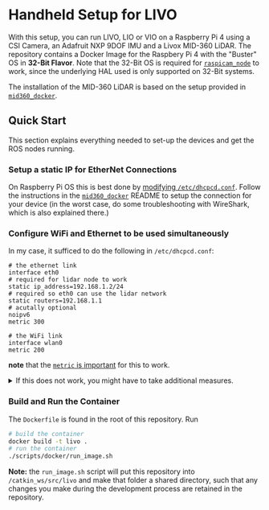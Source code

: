 # Handheld Setup for LIVO

With this setup, you can run LIVO, LIO or VIO on a Raspberry Pi 4 using a CSI Camera, an Adafruit NXP 9DOF IMU and a Livox MID-360 LiDAR.
The repository contains a Docker Image for the Raspbery Pi 4 with the "Buster" OS in **32-Bit Flavor**.
Note that the 32-Bit OS is required for [`raspicam_node`](https://github.com/UbiquityRobotics/raspicam_node/tree/noetic-devel) to work,
since the underlying HAL used is only supported on 32-Bit systems.

The installation of the MID-360 LiDAR is based on the setup provided in [`mid360_docker`](https://github.com/RomanStadlhuber/mid360_docker/).

## Quick Start

This section explains everything needed to set-up the devices and get the ROS nodes running.

### Setup a static IP for EtherNet Connections

On Raspberry Pi OS this is best done by [modifying `/etc/dhcpcd.conf`](https://www.tomshardware.com/how-to/static-ip-raspberry-pi).
Follow the instructions in the [`mid360_docker`](https://github.com/RomanStadlhuber/mid360_docker/) README to setup the connection for your device (in the worst case, do some troubleshooting with WireShark, which is also explained there.)

### Configure WiFi and Ethernet to be used simultaneously

In my case, it sufficed to do the following in `/etc/dhcpcd.conf`:

```
# the ethernet link
interface eth0
# required for lidar node to work
static ip_address=192.168.1.2/24
# required so eth0 can use the lidar network
static routers=192.168.1.1
# acutally optional
noipv6 
metric 300

# the WiFi link
interface wlan0
metric 200
```
**note** that the [ `metric` is important](https://raspberrypi.stackexchange.com/a/87967) for this to work.

<details> <summary>If this does not work, you might have to take additional measures.</summary>

This stackexchange post is quite a nice representation as far as the setup goes: [Connect WiFi and Ethernet simultaneously](https://raspberrypi.stackexchange.com/questions/117346/connect-wifi-and-ethernet-simultaneously). Basically, it uses

- WiFi to connect to the same network
- Ethernet to access the hardware

</details>

### Build and Run the Container

The `Dockerfile` is found in the root of this repository. Run

```bash
# build the container
docker build -t livo .
# run the container
./scripts/docker/run_image.sh
```
**Note:** the `run_image.sh` script will put this repository into `/catkin_ws/src/livo` and make that folder a shared directory, such that any changes you make during the development process are retained in the repository.
